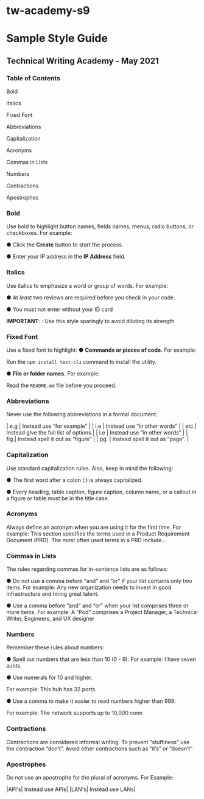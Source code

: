 # tw-academy-s9
# Sample Style Guide
## Technical Writing Academy - May 2021

### Table of Contents
Bold 

Italics  

Fixed Font 

Abbreviations

Capitalization 

Acronyms 

Commas in Lists 

Numbers

Contractions 

Apostrophes 


### **Bold**
Use bold to highlight button names, fields names, menus, radio buttons, or checkboxes. For
example:

● Click the **Create** button to start the process.

● Enter your IP address in the **IP Address** field.
### **Italics**
Use italics to emphasize a word or group of words. For example:

● At *least* two reviews are required before you check in your code.

● You must not enter without your ID card

**IMPORTANT**: : Use this style sparingly to avoid diluting its strength

### **Fixed Font**
Use a fixed font to highlight:
● **Commands or pieces of code.** For example:

Run the `npm install text-cli` command to install the utility.

● **File or folder names.** For example:

Read the `README.md` file before you proceed.

### **Abbreviations**
Never use the following abbreviations in a formal document:

| e.g | Instead use “for example”             | 
| i.e | Instead use “in other words”          |
| etc.| Instead give the full list of options.|
| i.e | Instead use “in other words”          |
| fig.| Instead spell it out as “figure”      |
| pg. | Instead spell it out as “page”.       |

### **Capitalization**
Use standard capitalization rules. Also, keep in mind the following:

● The first word after a colon (:) is always capitalized.

● Every heading, table caption, figure caption, column name, or a callout in a figure or table
must be in the title case.

### **Acronyms**
Always define an acronym when you are using it for the first time.
For example: This section specifies the terms used in a Product Requirement Document (PRD).
The most often used terms in a PRD include…
### **Commas in Lists**
The rules regarding commas for in-sentence lists are as follows:

● Do not use a comma before “and” and “or” if your list contains only two items. For example:
Any new organization needs to invest in good infrastructure and hiring great talent.

● Use a comma before “and” and “or” when your list comprises three or more items. For
example: A “Pod” comprises a Project Manager, a Technical Writer, Engineers, and UX
designer
### **Numbers**
Remember these rules about numbers:

● Spell out numbers that are less than 10 (0 - 9). For example: I have seven aunts.

● Use numerals for 10 and higher.

For example: This hub has 32 ports.

● Use a comma to make it easier to read numbers higher than 999.

For example: The network supports up to 10,000 conn
### **Contractions**
Contractions are considered informal writing. To prevent “stuffiness” use the contraction
“don’t”. Avoid other contractions such as “it’s” or “doesn’t”
### **Apostrophes**
Do not use an apostrophe for the plural of acronyms. For Example:

|API's| Instead use APIs|
|LAN's| Instead use LANs|
